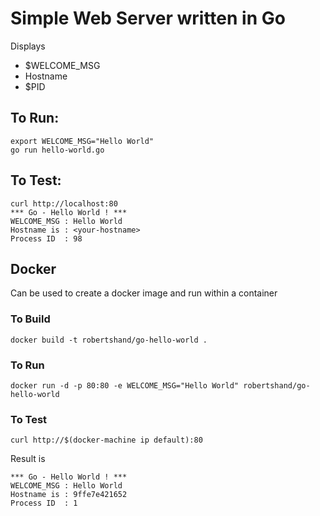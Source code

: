 # Simple Web Server written in Go 
Displays 
 * $WELCOME_MSG
 * Hostname
 * $PID

## To Run:

```
export WELCOME_MSG="Hello World"
go run hello-world.go
```

## To Test:

```
curl http://localhost:80
*** Go - Hello World ! ***
WELCOME_MSG : Hello World
Hostname is : <your-hostname>
Process ID  : 98
```

## Docker

Can be used to create a docker image and run within a container

### To Build
```
docker build -t robertshand/go-hello-world .
```

### To Run
```
docker run -d -p 80:80 -e WELCOME_MSG="Hello World" robertshand/go-hello-world
```

### To Test
```
curl http://$(docker-machine ip default):80
```
Result is
```
*** Go - Hello World ! ***
WELCOME_MSG : Hello World
Hostname is : 9ffe7e421652
Process ID  : 1
```
